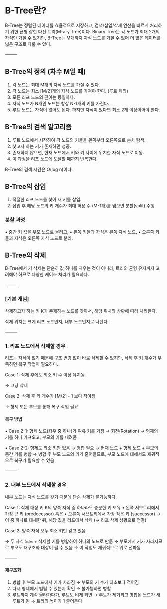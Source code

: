 # B-Tree란?

B-Tree는 정렬된 데이터를 효율적으로 저장하고, 검색/삽입/삭제 연산을 빠르게 처리하기 위한 균형 잡힌 다진 트리(M-ary Tree)이다.
Binary Tree는 각 노드가 최대 2개의 자식만 가질 수 있지만, B-Tree는 M개까지 자식 노드를 가질 수 있어 더 많은 데이터를 넓은 구조로 다룰 수 있다.

⸻

## B-Tree의 정의 (차수 M일 때)

1.	각 노드는 최대 M개의 자식 노드를 가질 수 있다.
2.	각 노드는 최소 ⌈M/2⌉개의 자식 노드를 가져야 한다. (루트 제외)
3.	모든 리프 노드의 깊이는 동일하다.
4.	자식 노드가 N개인 노드는 항상 N-1개의 키를 가진다.
5.	루트 노드는 자식이 없어도 된다. 하지만 자식이 있다면 최소 2개 이상이어야 한다.

## B-Tree의 검색 알고리즘

1. 루트 노드에서 시작하여 각 노드의 키들을 왼쪽부터 오른쪽으로 순차 탐색.
2.	찾고자 하는 키가 존재하면 성공.
3.	존재하지 않으면, 현재 노드에서 키와 키 사이에 위치한 자식 노드로 이동.
4.	이 과정을 리프 노드에 도달할 때까지 반복한다.

B-Tree의 검색 시간은 O(log n)이다.

## B-Tree의 삽입

1.	적절한 리프 노드를 찾아 새 키를 삽입.
2.	삽입 후 해당 노드의 키 개수가 최대 허용 수 (M-1개)를 넘으면 분할(split) 수행.

### 분할 과정
•	중간 키 값을 부모 노드로 올리고,
•	왼쪽 키들과 자식은 왼쪽 자식 노드,
•	오른쪽 키들과 자식은 오른쪽 자식 노드로 분리.


## B-Tree의 삭제

B-Tree에서 키 삭제는 단순히 값 하나를 지우는 것이 아니라, 트리의 균형 유지까지 고려해야 하므로 다양한 케이스 처리가 필요하다.

⸻

### [기본 개념]

삭제하고자 하는 키 K가 존재하는 노드를 찾아서, 해당 위치와 상황에 따라 처리한다.

삭제 위치는 크게 리프 노드인지, 내부 노드인지로 나뉜다.

⸻

### 1. 리프 노드에서 삭제할 경우

리프는 자식이 없기 때문에 구조 변경 없이 바로 삭제할 수 있지만, 삭제 후 키 개수가 부족하면 복구 작업이 필요하다.

Case 1: 삭제 후에도 최소 키 수 이상 유지됨

→ 그냥 삭제

Case 2: 삭제 후 키 개수가 ⌈M/2⌉ - 1 보다 작아짐

→ 형제 또는 부모를 통해 복구 작업 필요

#### 복구 방법
•	Case 2-1: 형제 노드(좌우 중 하나)가 여유 키를 가짐
→ 회전(Rotation)
→ 형제의 키를 하나 가져오고, 부모의 키를 내려줌

•	Case 2-2: 형제도 최소 키만 있음 → 병합 필요
→ 현재 노드 + 형제 노드 + 부모의 중간 키를 병합
→ 병합 후 부모 노드의 키가 줄어들므로, 부모 노드에 대해서도 재귀적으로 복구가 필요할 수 있음

⸻

### 2. 내부 노드에서 삭제할 경우

내부 노드는 자식 노드를 갖기 때문에 단순 삭제가 불가능하다.

Case 1: 삭제 대상 키 K의 양쪽 자식 중 하나라도 충분한 키 보유
•	왼쪽 서브트리에서 가장 큰 키 (predecessor) 혹은
•	오른쪽 서브트리에서 가장 작은 키 (successor)
→ 이 중 하나로 대체한 뒤, 해당 값을 리프에서 삭제 (→ 리프 삭제 상황으로 연결)

Case 2: 양쪽 자식 모두 최소 키만 갖고 있음

→ 두 자식 노드 + 삭제할 키를 병합하여 하나의 노드로 만듦
→ 부모에서 키가 사라지므로 부모도 재구조화 대상이 될 수 있음
→ 이 작업도 재귀적으로 위로 전파됨

⸻

#### 재구조화
1.	병합 후 부모 노드에서 키가 사라짐 → 부모의 키 수가 최소보다 적어짐
2.	다시 형제에서 빌릴 수 있는지 확인 → 불가능하면 병합
3.	루트까지 계속 올라가다가, 루트도 비게 되면
→ 루트가 제거되고 병합된 노드가 새 루트가 됨
→ 트리의 높이가 1 줄어든다
